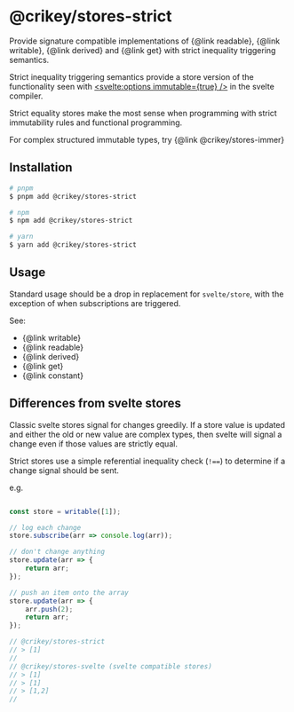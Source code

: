 # @crikey/stores-strict

Provide signature compatible implementations of {@link readable}, {@link writable}, {@link derived} 
and {@link get} with strict inequality triggering semantics.

Strict inequality triggering semantics provide a store version of the functionality seen with
[<svelte:options immutable={true} />](https://svelte.dev/docs#template-syntax-svelte-options) 
in the svelte compiler.

Strict equality stores make the most sense when programming with strict immutability rules and functional programming.

For complex structured immutable types, try {@link @crikey/stores-immer} 

## Installation

```bash
# pnpm
$ pnpm add @crikey/stores-strict

# npm
$ npm add @crikey/stores-strict

# yarn
$ yarn add @crikey/stores-strict
```
## Usage

Standard usage should be a drop in replacement for `svelte/store`, with the exception of when subscriptions are 
triggered.

See:
* {@link writable}
* {@link readable}
* {@link derived}
* {@link get}
* {@link constant}

## Differences from svelte stores
Classic svelte stores signal for changes greedily. If a store value is updated and either the old or new value are 
complex types, then svelte will signal a change even if those values are strictly equal.

Strict stores use a simple referential inequality check (`!==`) to determine if a change signal should be sent.

e.g.
```js

const store = writable([1]);

// log each change
store.subscribe(arr => console.log(arr));

// don't change anything
store.update(arr => {
    return arr;
});

// push an item onto the array
store.update(arr => {
    arr.push(2);
    return arr;
});

// @crikey/stores-strict
// > [1]
//
// @crikey/stores-svelte (svelte compatible stores)
// > [1]
// > [1]
// > [1,2]
//
```


 

